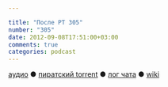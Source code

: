 ```yaml
---

title: "После РТ 305"
number: "305"
date: 2012-09-08T17:51:00+03:00
comments: true
categories: podcast
---
```

[аудио](http://cdn.radio-t.com/rt305post.mp3) ● [пиратский torrent](http://pirates.radio-t.com/torrents/rt305post.mp3.torrent) ● [лог чата](http://chat.radio-t.com/logs/radio-t-305.html) ● [wiki](http://wiki.radio-t.com/%D0%9F%D0%BE%D1%81%D0%BB%D0%B5_%D0%A0%D0%A2_305) <audio src="http://cdn.radio-t.com/rt305post.mp3" preload="none">
